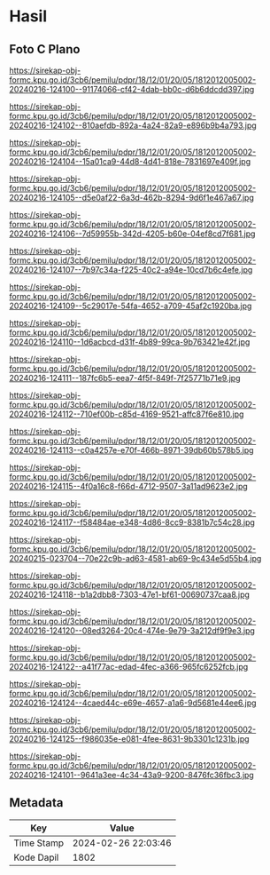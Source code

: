 # Hasil

## Foto C Plano

https://sirekap-obj-formc.kpu.go.id/3cb6/pemilu/pdpr/18/12/01/20/05/1812012005002-20240216-124100--91174066-cf42-4dab-bb0c-d6b6ddcdd397.jpg

https://sirekap-obj-formc.kpu.go.id/3cb6/pemilu/pdpr/18/12/01/20/05/1812012005002-20240216-124102--810aefdb-892a-4a24-82a9-e896b9b4a793.jpg

https://sirekap-obj-formc.kpu.go.id/3cb6/pemilu/pdpr/18/12/01/20/05/1812012005002-20240216-124104--15a01ca9-44d8-4d41-818e-7831697e409f.jpg

https://sirekap-obj-formc.kpu.go.id/3cb6/pemilu/pdpr/18/12/01/20/05/1812012005002-20240216-124105--d5e0af22-6a3d-462b-8294-9d6f1e467a67.jpg

https://sirekap-obj-formc.kpu.go.id/3cb6/pemilu/pdpr/18/12/01/20/05/1812012005002-20240216-124106--7d59955b-342d-4205-b60e-04ef8cd7f681.jpg

https://sirekap-obj-formc.kpu.go.id/3cb6/pemilu/pdpr/18/12/01/20/05/1812012005002-20240216-124107--7b97c34a-f225-40c2-a94e-10cd7b6c4efe.jpg

https://sirekap-obj-formc.kpu.go.id/3cb6/pemilu/pdpr/18/12/01/20/05/1812012005002-20240216-124109--5c29017e-54fa-4652-a709-45af2c1920ba.jpg

https://sirekap-obj-formc.kpu.go.id/3cb6/pemilu/pdpr/18/12/01/20/05/1812012005002-20240216-124110--1d6acbcd-d31f-4b89-99ca-9b763421e42f.jpg

https://sirekap-obj-formc.kpu.go.id/3cb6/pemilu/pdpr/18/12/01/20/05/1812012005002-20240216-124111--187fc6b5-eea7-4f5f-849f-7f25771b71e9.jpg

https://sirekap-obj-formc.kpu.go.id/3cb6/pemilu/pdpr/18/12/01/20/05/1812012005002-20240216-124112--710ef00b-c85d-4169-9521-affc87f6e810.jpg

https://sirekap-obj-formc.kpu.go.id/3cb6/pemilu/pdpr/18/12/01/20/05/1812012005002-20240216-124113--c0a4257e-e70f-466b-8971-39db60b578b5.jpg

https://sirekap-obj-formc.kpu.go.id/3cb6/pemilu/pdpr/18/12/01/20/05/1812012005002-20240216-124115--4f0a16c8-f66d-4712-9507-3a11ad9623e2.jpg

https://sirekap-obj-formc.kpu.go.id/3cb6/pemilu/pdpr/18/12/01/20/05/1812012005002-20240216-124117--f58484ae-e348-4d86-8cc9-8381b7c54c28.jpg

https://sirekap-obj-formc.kpu.go.id/3cb6/pemilu/pdpr/18/12/01/20/05/1812012005002-20240215-023704--70e22c9b-ad63-4581-ab69-9c434e5d55b4.jpg

https://sirekap-obj-formc.kpu.go.id/3cb6/pemilu/pdpr/18/12/01/20/05/1812012005002-20240216-124118--b1a2dbb8-7303-47e1-bf61-00690737caa8.jpg

https://sirekap-obj-formc.kpu.go.id/3cb6/pemilu/pdpr/18/12/01/20/05/1812012005002-20240216-124120--08ed3264-20c4-474e-9e79-3a212df9f9e3.jpg

https://sirekap-obj-formc.kpu.go.id/3cb6/pemilu/pdpr/18/12/01/20/05/1812012005002-20240216-124122--a41f77ac-edad-4fec-a366-965fc6252fcb.jpg

https://sirekap-obj-formc.kpu.go.id/3cb6/pemilu/pdpr/18/12/01/20/05/1812012005002-20240216-124124--4caed44c-e69e-4657-a1a6-9d5681e44ee6.jpg

https://sirekap-obj-formc.kpu.go.id/3cb6/pemilu/pdpr/18/12/01/20/05/1812012005002-20240216-124125--f986035e-e081-4fee-8631-9b3301c1231b.jpg

https://sirekap-obj-formc.kpu.go.id/3cb6/pemilu/pdpr/18/12/01/20/05/1812012005002-20240216-124101--9641a3ee-4c34-43a9-9200-8476fc36fbc3.jpg


## Metadata

| Key        | Value               |
| ---------- | ------------------- |
| Time Stamp | 2024-02-26 22:03:46 |
| Kode Dapil | 1802                |



